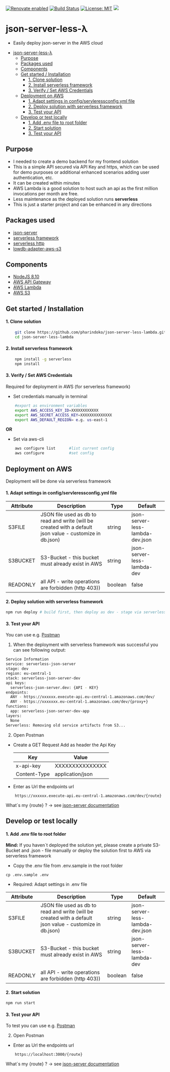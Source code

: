 [![Renovate enabled](https://img.shields.io/badge/renovate-enabled-brightgreen.svg)](https://renovatebot.com/)
[![Build Status](https://travis-ci.org/pharindoko/json-server-less-lambda.svg?branch=master)](https://travis-ci.org/pharindoko/json-server-less-lambda)
[![License: MIT](https://img.shields.io/badge/License-MIT-yellow.svg)](https://opensource.org/licenses/MIT)
<a href="https://codeclimate.com/github/pharindoko/json-server-less-lambda/maintainability"><img src="https://api.codeclimate.com/v1/badges/12f2aa333ec4e24b1ac9/maintainability" /></a>

# json-server-less-λ
* Easily deploy json-server in the AWS cloud
- [json-server-less-λ](#json-server-less-%CE%BB)
  - [Purpose](#purpose)
  - [Packages used](#packages-used)
  - [Components](#components)
  - [Get started / Installation](#get-started--installation)
      - [1. Clone solution](#1-clone-solution)
      - [2. Install serverless framework](#2-install-serverless-framework)
      - [3. Verify / Set AWS Credentials](#3-verify--set-aws-credentials)
  - [Deployment on AWS](#deployment-on-aws)
      - [1. Adapt settings in config/servleressconfig.yml file](#1-adapt-settings-in-configservleressconfigyml-file)
      - [2. Deploy solution with serverless framework](#2-deploy-solution-with-serverless-framework)
      - [3. Test your API](#3-test-your-api)
  - [Develop or test locally](#develop-or-test-locally)
      - [1. Add .env file to root folder](#1-add-env-file-to-root-folder)
      - [2. Start solution](#2-start-solution)
      - [3. Test your API](#3-test-your-api-1)


## Purpose

* I needed to create a demo backend for my frontend solution
* This is a simple API secured via API Key and https, which can be used for demo purposes or additional enhanced scenarios adding user authentication, etc.
* It can be created within minutes
* AWS Lambda is a good solution to host such an api as the first million invocations per month are free.
* Less maintenance as the deployed solution runs **serverless**
* This is just a starter project and can be enhanced in any directions
  

## Packages used
* [json-server](https://github.com/typicode/json-server)
* [serverless framework](https://serverless.com/)
* [serverless http](https://github.com/dougmoscrop/serverless-http)
* [lowdb-adapter-aws-s3](https://github.com/nicekiwi/lowdb-adapter-aws-s3)

## Components
* [NodeJS 8.10](https://nodejs.org/en/about/) 
* [AWS API Gateway](https://aws.amazon.com/api-gateway/)
* [AWS Lambda](https://aws.amazon.com/lambda/features/)
* [AWS S3](https://aws.amazon.com/s3/)

## Get started / Installation

#### 1. Clone solution

```bash
    git clone https://github.com/pharindoko/json-server-less-lambda.git 
    cd json-server-less-lambda
```
#### 2. Install serverless framework

```bash
    npm install -g serverless
    npm install
```

#### 3. Verify / Set AWS Credentials
Required for deployment in AWS (for serverless framework)

* Set credentials manually in terminal 
```bash
    #export as environment variables
    export AWS_ACCESS_KEY_ID=XXXXXXXXXXXX
    export AWS_SECRET_ACCESS_KEY=XXXXXXXXXXXXXX
    export AWS_DEFAULT_REGION= e.g. us-east-1
```

**OR**

* Set via aws-cli
```bash
    aws configure list      #list current config
    aws configure           #set config
```



## Deployment on AWS
Deployment will be done via serverless framework

#### 1. Adapt settings in config/servleressconfig.yml file

| Attribute  | Description  | Type | Default |
|---|---|---|---|
| S3FILE  |  JSON file used as db to read and write (will be created with a default json value - customize in db.json)   | string |json-server-less-lambda-dev.json |
| S3BUCKET  | S3-Bucket - this bucket must already exist in AWS  | string | json-server-less-lambda-dev |
| READONLY  | all API - write operations are forbidden (http 403))  | boolean | false |

#### 2.  Deploy solution with serverless framework
```bash
npm run deploy # build first, then deploy as dev - stage via serverless framework
```

#### 3. Test your API
You can use e.g. [Postman](https://www.getpostman.com/)


1. When the deployment with serverless framework was successful you can see following output:
```bash
Service Information
service: serverless-json-server
stage: dev
region: eu-central-1
stack: serverless-json-server-dev
api keys:
  serverless-json-server.dev: {API - KEY}
endpoints:
  ANY - https://xxxxxx.execute-api.eu-central-1.amazonaws.com/dev/
  ANY - https://xxxxxxx.eu-central-1.amazonaws.com/dev/{proxy+}
functions:
  app: serverless-json-server-dev-app
layers:
  None
Serverless: Removing old service artifacts from S3...


```


2. Open Postman
* Create a GET Request 
   Add as header the Api Key

   |Key|           Value|
   |---|---|
   |x-api-key | XXXXXXXXXXXXXXX|
   |Content-Type | application/json|

 * Enter as Url the endpoints url 

```
    https://xxxxxx.execute-api.eu-central-1.amazonaws.com/dev/{route}
```
What`s my {route} ? -> see [json-server documentation](https://github.com/typicode/json-server)



## Develop or test locally

#### 1. Add .env file to root folder

**Mind:** If you haven`t deployed the solution yet, please create a private S3-Bucket and .json - file manually or deploy the solution first to AWS via serverless framework

* Copy the .env file from .env.sample in the root folder
```
cp .env.sample .env
```

* Required: Adapt settings in .env file

| Attribute  | Description  | Type | Default |
|---|---|---|---|
| S3FILE  |  JSON file used as db to read and write (will be created with a default json value - customize in db.json)   | string |json-server-less-lambda-dev.json |
| S3BUCKET  | S3-Bucket - this bucket must already exist in AWS  | string | json-server-less-lambda-dev |
| READONLY  | all API - write operations are forbidden (http 403))  | boolean | false |

#### 2. Start solution

```bash
npm run start
```
#### 3. Test your API

To test you can use e.g. [Postman](https://www.getpostman.com/)


2. Open Postman
* Enter as Url the endpoints url 

```
    https://localhost:3000/{route}
```


What`s my {route} ? -> see [json-server documentation](https://github.com/typicode/json-server)